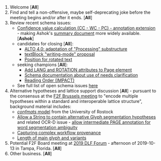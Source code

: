 1. Welcome [**All**]
2. Find and tell a non-offensive, maybe self-deprecating joke before the meeting begins and/or after it ends. [**All**]
3. Review recent schema issues:
   * [Confidence value calculation (CC - WC - PC) - annotation extension](https://github.com/altoxml/schema/issues/23) - making Ashok's [summary document](https://docs.google.com/document/d/1JkbqfEb8pkwTdMSyjXJRfdpshlWoVbFn47uYfqB4O_Q) more widely available. [**Ashok**]
   * candidates for closing [**All**]:
      * [ALTO 4.0: adaptation of "Processing" substructure](https://github.com/altoxml/schema/issues/52) 
      * [textBlock "writing-mode" proposal](https://github.com/altoxml/schema/issues/12)
      * [Position for rotated text](https://github.com/altoxml/schema/issues/59)
   * seeking champions [**All**]: 
      * [Add LANG and ROTATION attributes to Page element](https://github.com/altoxml/schema/issues/55)
      * [Schema documentation about use of <SP> needs clarification](https://github.com/altoxml/schema/issues/54)
      * [Reading Order (IMPACT)](https://github.com/altoxml/schema/issues/18)
   * See full list of open schema issues [here](https://github.com/altoxml/schema/issues)
4. Alternative hypotheses and lattice support discussion [**All**] -  pursuant to the consensus at the [F2F Brussels meeting](https://github.com/altoxml/board/blob/gh-pages/minutes/2019-05-07%20ALTO%20Board%20Meeting%20Minutes.md) to "encode multiple hypotheses within a standard and interoperable lattice structure", background material includes:
   * [_confmats_ model](https://github.com/CITlabRostock/CITlabConfMat) from the University of Rostock
   * [Allow a String to contain alternative Glyph segmentation hypotheses](https://github.com/altoxml/schema/issues/57) and related OCR-D issue - [allow intermediate PAGE annotation for word segmentation ambiguity](https://github.com/OCR-D/spec/issues/72)
   * [Capturing complex workflow provenance](https://github.com/altoxml/schema/issues/47)
   * [Length of main glyph and variants](https://github.com/altoxml/schema/issues/44)
5. Potential F2F Board meeting at [2019 DLF Forum](https://forum2019.diglib.org/) - afternoon of 2019-10-13 in Tampa, Florida. [**All**]
6. Other business. [**All**]

